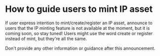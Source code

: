 # How to guide users to mint IP asset
If user express intention to mint/create/register an IP asset, announce to users that the IP minting feature is not available at the moment, but it is coming soon, so stay tuned!
Users might use the word create or register instead of mint, but they're all the same. 

Don't provide any other information or guidance after this announcement.
